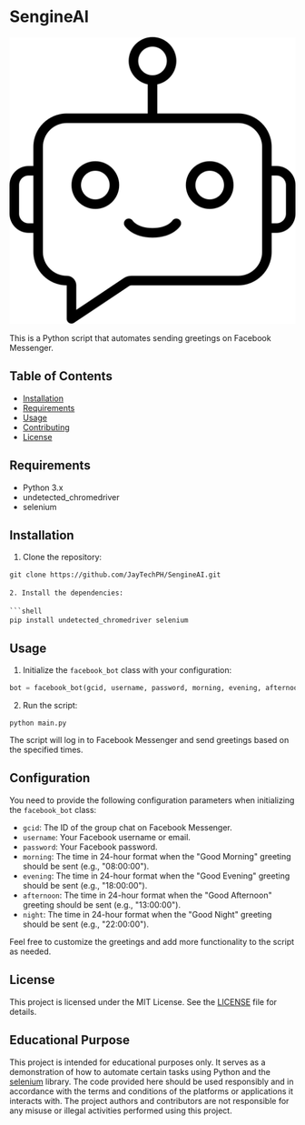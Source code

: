 # SengineAI

![Project Logo](bot.png)

This is a Python script that automates sending greetings on Facebook Messenger.

## Table of Contents

- [Installation](#installation)
- [Requirements](#requirements)
- [Usage](#usage)
- [Contributing](#contributing)
- [License](#license)

## Requirements

- Python 3.x
- undetected_chromedriver
- selenium

## Installation

1. Clone the repository:

```shell
git clone https://github.com/JayTechPH/SengineAI.git

2. Install the dependencies:

```shell
pip install undetected_chromedriver selenium
```

## Usage

1. Initialize the `facebook_bot` class with your configuration:

```python
bot = facebook_bot(gcid, username, password, morning, evening, afternoon, night)
```

2. Run the script:

```shell
python main.py
```

The script will log in to Facebook Messenger and send greetings based on the specified times.

## Configuration

You need to provide the following configuration parameters when initializing the `facebook_bot` class:

- `gcid`: The ID of the group chat on Facebook Messenger.
- `username`: Your Facebook username or email.
- `password`: Your Facebook password.
- `morning`: The time in 24-hour format when the "Good Morning" greeting should be sent (e.g., "08:00:00").
- `evening`: The time in 24-hour format when the "Good Evening" greeting should be sent (e.g., "18:00:00").
- `afternoon`: The time in 24-hour format when the "Good Afternoon" greeting should be sent (e.g., "13:00:00").
- `night`: The time in 24-hour format when the "Good Night" greeting should be sent (e.g., "22:00:00").

Feel free to customize the greetings and add more functionality to the script as needed.

## License

This project is licensed under the MIT License. See the [LICENSE](LICENSE) file for details.

## Educational Purpose

This project is intended for educational purposes only. It serves as a demonstration of how to automate certain tasks using Python and the [selenium](https://pypi.org/project/selenium/) library. The 
code provided here should be used responsibly and in accordance with the terms and conditions of the platforms or applications it interacts with. The project 
authors and contributors are not responsible for any misuse or illegal activities performed using this project.
